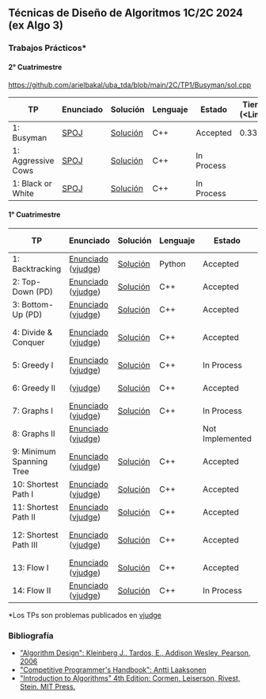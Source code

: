 ## Técnicas de Diseño de Algoritmos 1C/2C 2024 (ex Algo 3)

### Trabajos Prácticos*

#### 2° Cuatrimestre
https://github.com/arielbakal/uba_tda/blob/main/2C/TP1/Busyman/sol.cpp

| TP | Enunciado | Solución | Lenguaje | Estado | Tiempo (<Limite) |
|-----|-------------------------------------------------------------------------- |-------------------------------------------------------------------------| - | - | - |
| 1: Busyman | [SPOJ](https://www.spoj.com/TDA242C1/problems/BUSYMAN/) | [Solución](https://github.com/arielbakal/uba_tda/blob/main/2C/TP1/Busyman/sol.cpp) | C++ | Accepted | 0.33ms |
| 1: Aggressive Cows | [SPOJ](https://www.spoj.com/TDA242C1/problems/AGGRCOW/) | [Solución](https://github.com/arielbakal/uba_tda/blob/main/2C/TP1/Cows/sol.cpp) | C++ | In Process |  |
| 1: Black or White | [SPOJ](https://www.spoj.com/TDA242C1/problems/BORW/) | [Solución](https://github.com/arielbakal/uba_tda/blob/main/2C/TP1/Black%20or%20White/sol.cpp) | C++ | In Process |  |


#### 1° Cuatrimestre

| TP | Enunciado | Solución | Lenguaje | Estado | Tiempo (<Limite) |
|-----|-------------------------------------------------------------------------- |-------------------------------------------------------------------------| - | - | - |
| 1: Backtracking | [Enunciado](https://github.com/arielbakal/uba_tda/blob/main/TPs/TP1/enunciado.pdf) ([vjudge](https://vjudge.net/problem/UVA-11804)) | [Solución](https://github.com/arielbakal/uba_tda/blob/main/TPs/TP1/solucion.py) | Python | Accepted | 40ms < 1000ms |
| 2: Top-Down (PD) | [Enunciado](https://github.com/arielbakal/uba_tda/blob/main/TPs/TP2/enunciado.pdf) ([vjudge](https://vjudge.net/problem/UVA-11790)) | [Solución](https://github.com/arielbakal/uba_tda/blob/main/TPs/TP2/solucion.cpp) | C++ | Accepted | 130ms < 1000ms |
| 3: Bottom-Up (PD) | [Enunciado](https://github.com/arielbakal/uba_tda/blob/main/TPs/TP3/enunciado.pdf) ([vjudge](https://vjudge.net/problem/UVA-1231)) | [Solución](https://github.com/arielbakal/uba_tda/blob/main/TPs/TP3/solucion.cpp) | C++ | Accepted | 420ms < 3000ms |
| 4: Divide & Conquer | [Enunciado](https://github.com/arielbakal/uba_tda/blob/main/TPs/TP4/enunciado.pdf) ([vjudge](https://vjudge.net/problem/CodeForces-559B)) | [Solución](https://github.com/arielbakal/uba_tda/blob/main/TPs/TP4/solucion.cpp) | C++ | Accepted | 1765ms < 2000ms |
| 5: Greedy I | [Enunciado](https://github.com/arielbakal/uba_tda/blob/main/TPs/TP5/enunciado.pdf) ([vjudge](https://vjudge.net/problem/SPOJ-GERGOVIA)) | [Solución](https://github.com/arielbakal/uba_tda/blob/main/TPs/TP5/solucion.cpp) | C++ | In Process |  |
| 6: Greedy II | ([vjudge](https://vjudge.net/problem/CodeForces-1215C)) | [Solución](https://github.com/arielbakal/uba_tda/blob/main/TPs/TP6/solucion.cpp) | C++ | Accepted | 186ms < 2000ms |
| 7: Graphs I | [Enunciado](https://github.com/arielbakal/uba_tda/blob/main/TPs/TP7/enunciado.pdf) ([vjudge](https://vjudge.net/problem/UVA-321)) | [Solución](https://github.com/arielbakal/uba_tda/blob/main/TPs/TP7/solucion.cpp) | C++ | In Process |  |
| 8: Graphs II | [Enunciado](https://github.com/arielbakal/uba_tda/blob/main/TPs/TP8/enunciado.pdf) ([vjudge](https://vjudge.net/problem/UVA-10765)) |  |  | Not Implemented |  |
| 9: Minimum Spanning Tree | [Enunciado](https://github.com/arielbakal/uba_tda/blob/main/TPs/TP9/enunciado.pdf) ([vjudge](https://vjudge.net/problem/UVA-1235)) | [Solución](https://github.com/arielbakal/uba_tda/blob/main/TPs/TP9/sol.cpp) | C++ | Accepted | 30ms < 3000ms |
| 10: Shortest Path I | [Enunciado](https://github.com/arielbakal/uba_tda/blob/main/TPs/TP10/enunciado.pdf) ([vjudge](https://vjudge.net/problem/UVA-10801)) | [Solución](https://github.com/arielbakal/uba_tda/blob/main/TPs/TP10/sol.cpp) | C++ | Accepted | 0ms < 3000ms |
| 11: Shortest Path II | [Enunciado](https://github.com/arielbakal/uba_tda/blob/main/TPs/TP11/enunciado.pdf) ([vjudge](https://vjudge.net/problem/UVA-515)) | [Solución](https://github.com/arielbakal/uba_tda/blob/main/TPs/TP11/sol.cpp) | C++ | Accepted | 140ms < 3000ms |
| 12: Shortest Path III | [Enunciado](https://github.com/arielbakal/uba_tda/blob/main/TPs/TP12/enunciado.pdf) ([vjudge](https://vjudge.net/problem/UVA-13211)) | [Solución](https://github.com/arielbakal/uba_tda/blob/main/TPs/TP12/sol_dantzig.cpp) | C++ | Accepted | 1780ms < 5000ms |
| 13: Flow I | [Enunciado](https://github.com/arielbakal/uba_tda/blob/main/TPs/TP13/enunciado.pdf) ([vjudge](https://vjudge.net/problem/UVA-11045)) | [Solución](https://github.com/arielbakal/uba_tda/blob/main/TPs/TP13/sol.cpp) | C++ | Accepted | 0ms < 3000ms |
| 14: Flow II | [Enunciado](https://github.com/arielbakal/uba_tda/blob/main/TPs/TP14/enunciado.pdf) ([vjudge](https://vjudge.net/problem/UVA-11380)) | [Solución](https://github.com/arielbakal/uba_tda/blob/main/TPs/TP14/sol.cpp) | C++ | In Process |  |

*Los TPs son problemas publicados en [vjudge](https://vjudge.net/)

### Bibliografía

- ["Algorithm Design": Kleinberg J., Tardos, E., Addison Wesley, Pearson, 2006](https://edisciplinas.usp.br/pluginfile.php/7933913/course/section/6549987/Algorithm%20Design.pdf)
- ["Competitive Programmer's Handbook": Antti Laaksonen](https://cses.fi/book/book.pdf)
- ["Introduction to Algorithms" 4th Edition: Cormen, Leiserson, Rivest, Stein. MIT Press.](https://dl.ebooksworld.ir/books/Introduction.to.Algorithms.4th.Leiserson.Stein.Rivest.Cormen.MIT.Press.9780262046305.EBooksWorld.ir.pdf)
